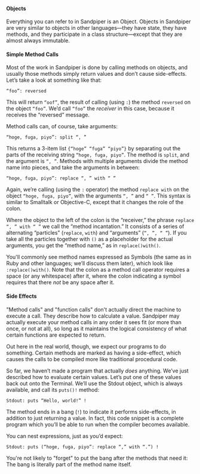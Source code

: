 #### Objects

Everything you can refer to in Sandpiper is an Object. Objects in Sandpiper are very similar to objects in other languages—they have state, they have methods, and they participate in a class structure—except that they are almost always immutable.

#### Simple Method Calls

Most of the work in Sandpiper is done by calling methods on objects, and usually those methods simply return values and don’t cause side-effects. Let’s take a look at something like that:

    “foo”: reversed

This will return `“oof”`, the result of calling (using `:`) the method `reversed` on the object `“foo”`. We’d call `“foo”` the *receiver* in this case, because it receives the “reversed” message.

Method calls can, of course, take arguments:

    “hoge, fuga, piyo”: split “, ”

This returns a 3-item list `{“hoge” “fuga” “piyo”}` by separating out the parts of the receiving string `“hoge, fuga, piyo”`. The method is `split`, and the argument is `“, ”`. Methods with multiple arguments divide the method name into pieces, and take the arguments in between:

    “hoge, fuga, piyo”: replace “, ” with “ ”

Again, we’re calling (using the `:` operator) the method `replace with` on the object `“hoge, fuga, piyo”`, with the arguments `“, ”` and `“ ”`. This syntax is similar to Smalltalk or Objective-C, except that it changes the role of the colon.

Where the object to the left of the colon is the “receiver,” the phrase `replace “, ” with “ ”` we call the “method incantation.” It consists of a series of alternating “particles” (`replace`, `with`) and “arguments” (`“, ”, “ ”`). If you take all the particles together with `()` as a placeholder for the actual arguments, you get the “method name,” as in `replace()with()`.

You'll commonly see method names expressed as Symbols (the same as in Ruby and other languages; we’ll discuss them later), which look like `:replace()with()`. Note that the colon as a method call operator requires a space (or any whitespace) after it, where the colon indicating a symbol requires that there *not* be any space after it.


#### Side Effects

"Method calls" and "function calls" don't actually direct the machine to execute a call. They describe how to calculate a value. Sandpiper may actually execute your method calls in any order it sees fit (or more than once, or not at all), so long as it maintains the logical consistency of what certain functions are expected to return.

Out here in the real world, though, we expect our programs to do something. Certain methods are marked as having a side-effect, which causes the calls to be compiled more like traditional procedural code.

So far, we haven’t made a program that actually *does* anything. We’ve just described how to evaluate certain values. Let’s put one of these values back out onto the Terminal. We’ll use the Stdout object, which is always available, and call its `puts()!` method:

    Stdout: puts “Hello, world!” !

The method ends in a bang (`!`) to indicate it performs side-effects, in addition to just returning a value. In fact, this code snippet is a complete program which you’ll be able to run when the compiler becomes available.

You can nest expressions, just as you’d expect:

    Stdout: puts (“hoge, fuga, piyo”: replace “,” with “.”) !

You're not likely to "forget" to put the bang after the methods that need it: The bang is literally part of the method name itself.
